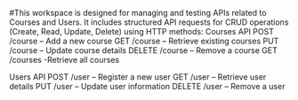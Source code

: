 #This workspace is designed for managing and testing APIs related to Courses and Users. It includes structured API requests for CRUD operations (Create, Read, Update, Delete) using HTTP methods:
Courses API
POST /course – Add a new course
GET /course – Retrieve existing courses
PUT /course – Update course details
DELETE /course – Remove a course
GET /courses -Retrieve all courses

Users API
POST /user – Register a new user
GET /user – Retrieve user details
PUT /user – Update user information
DELETE /user – Remove a user




